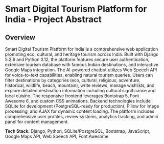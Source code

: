 # Smart Digital Tourism Platform for India - Project Abstract

## Overview

Smart Digital Tourism Platform for India is a comprehensive web application promoting eco, cultural, and heritage tourism across India. Built with Django 5.2.6 and Python 3.12, the platform features secure user authentication, extensive tourism database with famous Indian destinations, and interactive Google Maps integration. The AI-powered chatbot utilizes Web Speech API for voice-to-text capabilities, enabling natural tourism queries. Users can filter destinations by categories (eco, cultural, religious, adventure, historical, wildlife, beach, mountain), write reviews, manage wishlists, and explore detailed destination information including cultural significance and local cuisine. The responsive frontend leverages Bootstrap 5, Font Awesome 6, and custom CSS animations. Backend technologies include SQLite for development (PostgreSQL-ready for production), Pillow for image processing, and AJAX for dynamic content loading. The platform includes comprehensive user profiles, review systems, analytics tracking, and admin panel for content management.

**Tech Stack**: Django, Python, SQLite/PostgreSQL, Bootstrap, JavaScript, Google Maps API, Web Speech API, Font Awesome